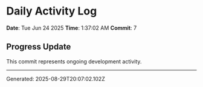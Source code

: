 # Daily Activity Log

**Date**: Tue Jun 24 2025
**Time**: 1:37:02 AM
**Commit**: 7

## Progress Update

This commit represents ongoing development activity.

---
Generated: 2025-08-29T20:07:02.102Z
